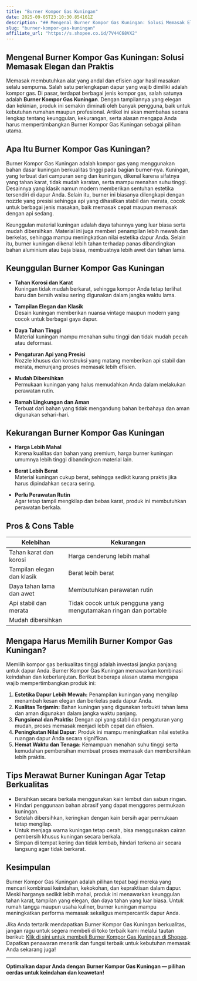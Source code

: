 ```yaml
---
title: "Burner Kompor Gas Kuningan"
date: 2025-09-05T23:10:30.854161Z
description: "## Mengenal Burner Kompor Gas Kuningan: Solusi Memasak Elegan dan Praktis..."
slug: "burner-kompor-gas-kuningan"
affiliate_url: "https://s.shopee.co.id/7V44C68VX2"
---
```

## Mengenal Burner Kompor Gas Kuningan: Solusi Memasak Elegan dan Praktis

Memasak membutuhkan alat yang andal dan efisien agar hasil masakan selalu sempurna. Salah satu perlengkapan dapur yang wajib dimiliki adalah kompor gas. Di pasar, terdapat berbagai jenis kompor gas, salah satunya adalah **Burner Kompor Gas Kuningan**. Dengan tampilannya yang elegan dan kekinian, produk ini semakin diminati oleh banyak pengguna, baik untuk kebutuhan rumahan maupun profesional. Artikel ini akan membahas secara lengkap tentang keunggulan, kekurangan, serta alasan mengapa Anda harus mempertimbangkan Burner Kompor Gas Kuningan sebagai pilihan utama.

## Apa Itu Burner Kompor Gas Kuningan?

Burner Kompor Gas Kuningan adalah kompor gas yang menggunakan bahan dasar kuningan berkualitas tinggi pada bagian burner-nya. Kuningan, yang terbuat dari campuran seng dan kuningan, dikenal karena sifatnya yang tahan karat, tidak mudah karatan, serta mampu menahan suhu tinggi. Desainnya yang klasik namun modern memberikan sentuhan estetika tersendiri di dapur Anda. Selain itu, burner ini biasanya dilengkapi dengan nozzle yang presisi sehingga api yang dihasilkan stabil dan merata, cocok untuk berbagai jenis masakan, baik memasak cepat maupun memasak dengan api sedang.

Keunggulan material kuningan adalah daya tahannya yang luar biasa serta mudah dibersihkan. Material ini juga memberi penampilan lebih mewah dan berkelas, sehingga mampu meningkatkan nilai estetika dapur Anda. Selain itu, burner kuningan dikenal lebih tahan terhadap panas dibandingkan bahan aluminium atau baja biasa, membuatnya lebih awet dan tahan lama.

## Keunggulan Burner Kompor Gas Kuningan

- **Tahan Korosi dan Karat**  
Kuningan tidak mudah berkarat, sehingga kompor Anda tetap terlihat baru dan bersih walau sering digunakan dalam jangka waktu lama.

- **Tampilan Elegan dan Klasik**  
Desain kuningan memberikan nuansa vintage maupun modern yang cocok untuk berbagai gaya dapur.

- **Daya Tahan Tinggi**  
Material kuningan mampu menahan suhu tinggi dan tidak mudah pecah atau deformasi.

- **Pengaturan Api yang Presisi**  
Nozzle khusus dan konstruksi yang matang memberikan api stabil dan merata, menunjang proses memasak lebih efisien.

- **Mudah Dibersihkan**  
Permukaan kuningan yang halus memudahkan Anda dalam melakukan perawatan rutin.

- **Ramah Lingkungan dan Aman**  
Terbuat dari bahan yang tidak mengandung bahan berbahaya dan aman digunakan sehari-hari.

## Kekurangan Burner Kompor Gas Kuningan

- **Harga Lebih Mahal**  
Karena kualitas dan bahan yang premium, harga burner kuningan umumnya lebih tinggi dibandingkan material lain.

- **Berat Lebih Berat**  
Material kuningan cukup berat, sehingga sedikit kurang praktis jika harus dipindahkan secara sering.

- **Perlu Perawatan Rutin**  
Agar tetap tampil mengkilap dan bebas karat, produk ini membutuhkan perawatan berkala.

## Pros & Cons Table

| Kelebihan                         | Kekurangan                            |
|-----------------------------------|--------------------------------------|
| Tahan karat dan korosi          | Harga cenderung lebih mahal        |
| Tampilan elegan dan klasik      | Berat lebih berat                   |
| Daya tahan lama dan awet        | Membutuhkan perawatan rutin       |
| Api stabil dan merata           | Tidak cocok untuk pengguna yang mengutamakan ringan dan portable |
| Mudah dibersihkan               |                                     |

## Mengapa Harus Memilih Burner Kompor Gas Kuningan?

Memilih kompor gas berkualitas tinggi adalah investasi jangka panjang untuk dapur Anda. Burner Kompor Gas Kuningan menawarkan kombinasi keindahan dan keberlanjutan. Berikut beberapa alasan utama mengapa wajib mempertimbangkan produk ini:

1. **Estetika Dapur Lebih Mewah:** Penampilan kuningan yang mengilap menambah kesan elegan dan berkelas pada dapur Anda.
2. **Kualitas Terjamin:** Bahan kuningan yang digunakan terbukti tahan lama dan aman digunakan dalam jangka waktu panjang.
3. **Fungsional dan Praktis:** Dengan api yang stabil dan pengaturan yang mudah, proses memasak menjadi lebih cepat dan efisien.
4. **Peningkatan Nilai Dapur:** Produk ini mampu meningkatkan nilai estetika ruangan dapur Anda secara signifikan.
5. **Hemat Waktu dan Tenaga:** Kemampuan menahan suhu tinggi serta kemudahan pembersihan membuat proses memasak dan membersihkan lebih praktis.

## Tips Merawat Burner Kuningan Agar Tetap Berkualitas

- Bersihkan secara berkala menggunakan kain lembut dan sabun ringan.
- Hindari penggunaan bahan abrasif yang dapat menggores permukaan kuningan.
- Setelah dibersihkan, keringkan dengan kain bersih agar permukaan tetap mengilap.
- Untuk menjaga warna kuningan tetap cerah, bisa menggunakan cairan pembersih khusus kuningan secara berkala.
- Simpan di tempat kering dan tidak lembab, hindari terkena air secara langsung agar tidak berkarat.

## Kesimpulan

Burner Kompor Gas Kuningan adalah pilihan tepat bagi mereka yang mencari kombinasi keindahan, kekokohan, dan kepraktisan dalam dapur. Meski harganya sedikit lebih mahal, produk ini menawarkan keunggulan tahan karat, tampilan yang elegan, dan daya tahan yang luar biasa. Untuk rumah tangga maupun usaha kuliner, burner kuningan mampu meningkatkan performa memasak sekaligus mempercantik dapur Anda.

Jika Anda tertarik mendapatkan Burner Kompor Gas Kuningan berkualitas, jangan ragu untuk segera membeli di toko terbaik kami melalui tautan berikut: [Klik di sini untuk membeli Burner Kompor Gas Kuningan di Shopee](https://s.shopee.co.id/7V44C68VX2). Dapatkan penawaran menarik dan fungsi terbaik untuk kebutuhan memasak Anda sekarang juga!

---

**Optimalkan dapur Anda dengan Burner Kompor Gas Kuningan — pilihan cerdas untuk keindahan dan keawetan!**